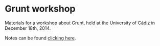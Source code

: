 Grunt workshop
==============

Materials for a workshop about Grunt, held at the University of Cádiz in December 18th, 2014.

Notes can be found [clicking here](https://github.com/JoseTomasTocino/grunt-workshop/blob/master/notas.md).
